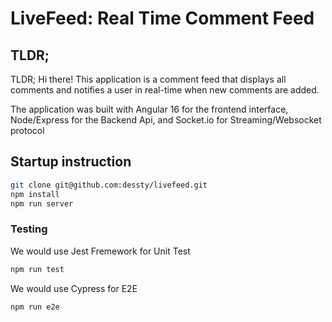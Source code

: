 # LiveFeed: Real Time Comment Feed

## TLDR;
TLDR;
Hi there! 
This application is a comment feed that displays all comments and notifies a user in real-time when new comments are added.

The application was built with Angular 16 for the frontend interface, Node/Express for the Backend Api, and Socket.io for Streaming/Websocket protocol


## Startup instruction
```sh
git clone git@github.com:dessty/livefeed.git
npm install 
npm run server 
```

### Testing
We would use Jest Fremework for Unit Test
```sh
npm run test
```

We would use Cypress for E2E
```sh
npm run e2e
```
